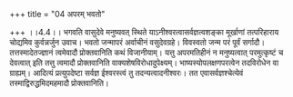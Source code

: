 +++
title = "04 अपरम् भवतो"

+++
।।4.4।। भगवति वासुदेवे मनुष्यवत् स्थिते याऽनीश्वरत्वासर्वज्ञत्वशङ्का
मूर्खाणां तत्परिहाराय चोद्यमिव कुर्वन्नर्जुन उवाच। भवतो जन्मापरं
अर्वाचीनं वसुदेवग्रहे। विवस्वतो जन्म परं पूर्वं सर्गादौ।
तत्तस्मादेतज्ज्ञानं त्वमेवादौ प्रोक्तवानिति कथं विजानीयाम्। यत्तु
अपरमतिहीनं न मनुष्यत्वात् परमुत्कृष्टं च देवत्वात् इति तत्तु त्वमादौ
प्रोक्तवानिति वाक्यशेषविरोधादुपेक्ष्यम्। भाष्यस्योपलक्षणपरत्वेन
तदविरोधेन वा ग्राह्यम्। आदित्यं प्रत्युपदेष्टा सर्वज्ञ ईश्वरस्त्वं तु
तदन्यत्वादनीश्वरः। तत एवासर्वज्ञश्चेत्येवं तस्माद्विरुद्धमिदमहमादौ
प्रोक्तवानिति।
